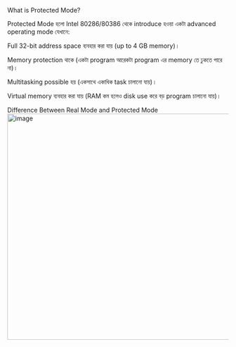 What is Protected Mode?

Protected Mode হলো Intel 80286/80386 থেকে introduce হওয়া একটা advanced operating mode যেখানে:

Full 32-bit address space ব্যবহার করা যায় (up to 4 GB memory)।

Memory protection থাকে (একটা program আরেকটা program এর memory তে ঢুকতে পারে না)।

Multitasking possible হয় (একসাথে একাধিক task চালানো যায়)।

Virtual memory ব্যবহার করা যায় (RAM কম হলেও disk use করে বড় program চালানো যায়)।

Difference Between Real Mode and Protected Mode
<img width="653" height="514" alt="image" src="https://github.com/user-attachments/assets/6cc2dc90-b55e-45b8-a1cc-e3a3a894e5e4" />
